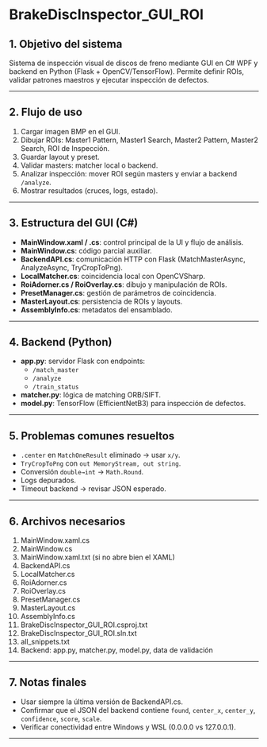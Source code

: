 # BrakeDiscInspector_GUI_ROI

## 1. Objetivo del sistema
Sistema de inspección visual de discos de freno mediante GUI en C# WPF y backend en Python (Flask + OpenCV/TensorFlow). Permite definir ROIs, validar patrones maestros y ejecutar inspección de defectos.

---

## 2. Flujo de uso
1. Cargar imagen BMP en el GUI.
2. Dibujar ROIs: Master1 Pattern, Master1 Search, Master2 Pattern, Master2 Search, ROI de Inspección.
3. Guardar layout y preset.
4. Validar masters: matcher local o backend.
5. Analizar inspección: mover ROI según masters y enviar a backend `/analyze`.
6. Mostrar resultados (cruces, logs, estado).

---

## 3. Estructura del GUI (C#)
- **MainWindow.xaml / .cs**: control principal de la UI y flujo de análisis.
- **MainWindow.cs**: código parcial auxiliar.
- **BackendAPI.cs**: comunicación HTTP con Flask (MatchMasterAsync, AnalyzeAsync, TryCropToPng).
- **LocalMatcher.cs**: coincidencia local con OpenCVSharp.
- **RoiAdorner.cs / RoiOverlay.cs**: dibujo y manipulación de ROIs.
- **PresetManager.cs**: gestión de parámetros de coincidencia.
- **MasterLayout.cs**: persistencia de ROIs y layouts.
- **AssemblyInfo.cs**: metadatos del ensamblado.

---

## 4. Backend (Python)
- **app.py**: servidor Flask con endpoints:
  - `/match_master`
  - `/analyze`
  - `/train_status`
- **matcher.py**: lógica de matching ORB/SIFT.
- **model.py**: TensorFlow (EfficientNetB3) para inspección de defectos.

---

## 5. Problemas comunes resueltos
- `.center` en `MatchOneResult` eliminado → usar `x/y`.
- `TryCropToPng` con `out MemoryStream, out string`.
- Conversión `double→int` → `Math.Round`.
- Logs depurados.
- Timeout backend → revisar JSON esperado.

---

## 6. Archivos necesarios
1. MainWindow.xaml.cs  
2. MainWindow.cs  
3. MainWindow.xaml.txt (si no abre bien el XAML)  
4. BackendAPI.cs  
5. LocalMatcher.cs  
6. RoiAdorner.cs  
7. RoiOverlay.cs  
8. PresetManager.cs  
9. MasterLayout.cs  
10. AssemblyInfo.cs  
11. BrakeDiscInspector_GUI_ROI.csproj.txt  
12. BrakeDiscInspector_GUI_ROI.sln.txt  
13. all_snippets.txt  
14. Backend: app.py, matcher.py, model.py, data de validación

---

## 7. Notas finales
- Usar siempre la última versión de BackendAPI.cs.
- Confirmar que el JSON del backend contiene `found`, `center_x`, `center_y`, `confidence`, `score`, `scale`.
- Verificar conectividad entre Windows y WSL (0.0.0.0 vs 127.0.0.1).

---
